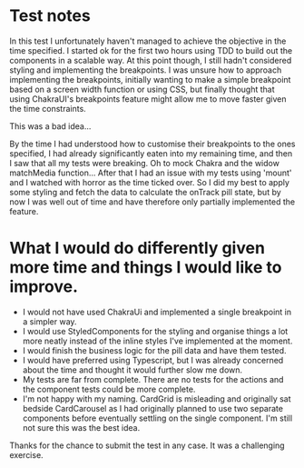 # Test notes

In this test I unfortunately haven't managed to achieve the objective in the time specified. I started ok for the first two hours using TDD to build out the components in a scalable way. At this point though, I still hadn't considered styling and implementing the breakpoints. I was unsure how to approach implementing the breakpoints, initially wanting to make a simple breakpoint based on a screen width function or using CSS, but finally thought that using ChakraUI's breakpoints feature might allow me to move faster given the time constraints.

This was a bad idea...

By the time I had understood how to customise their breakpoints to the ones specified, I had already significantly eaten into my remaining time, and then I saw that all my tests were breaking. Oh to mock Chakra and the widow matchMedia function... After that I had an issue with my tests using 'mount' and I watched with horror as the time ticked over. So I did my best to apply some styling and fetch the data to calculate the onTrack pill state, but by now I was well out of time and have therefore only partially implemented the feature.

# What I would do differently given more time and things I would like to improve.

- I would not have used ChakraUi and implemented a single breakpoint in a simpler way.
- I would use StyledComponents for the styling and organise things a lot more neatly instead of the inline styles I've implemented at the moment.
- I would finish the business logic for the pill data and have them tested.
- I would have preferred using Typescript, but I was already concerned about the time and thought it would further slow me down.
- My tests are far from complete. There are no tests for the actions and the component tests could be more complete.
- I'm not happy with my naming. CardGrid is misleading and originally sat bedside CardCarousel as I had originally planned to use two separate components before eventually settling on the single component. I'm still not sure this was the best idea.

Thanks for the chance to submit the test in any case. It was a challenging exercise.
